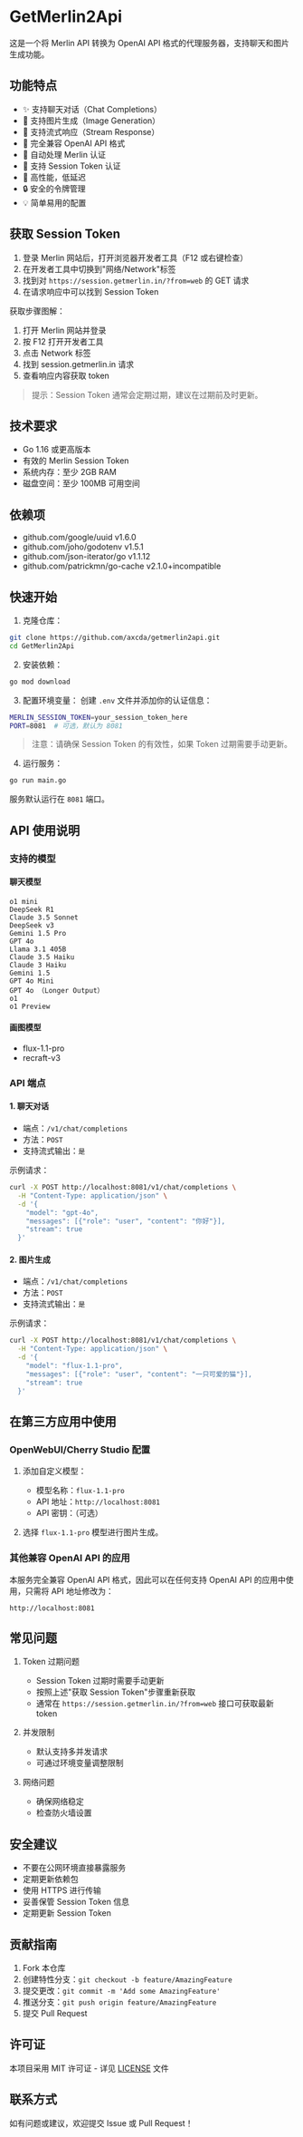 # GetMerlin2Api

这是一个将 Merlin API 转换为 OpenAI API 格式的代理服务器，支持聊天和图片生成功能。

## 功能特点

- ✨ 支持聊天对话（Chat Completions）
- 🎨 支持图片生成（Image Generation）
- 🔄 支持流式响应（Stream Response）
- 🔌 完全兼容 OpenAI API 格式
- 🔑 自动处理 Merlin 认证
- 🔁 支持 Session Token 认证
- 🚀 高性能，低延迟
- 🔒 安全的令牌管理
- 💡 简单易用的配置

## 获取 Session Token

1. 登录 Merlin 网站后，打开浏览器开发者工具（F12 或右键检查）
2. 在开发者工具中切换到"网络/Network"标签
3. 找到对 `https://session.getmerlin.in/?from=web` 的 GET 请求
4. 在请求响应中可以找到 Session Token

获取步骤图解：
1. 打开 Merlin 网站并登录
2. 按 F12 打开开发者工具
3. 点击 Network 标签
4. 找到 session.getmerlin.in 请求
5. 查看响应内容获取 token

> 提示：Session Token 通常会定期过期，建议在过期前及时更新。

## 技术要求

- Go 1.16 或更高版本
- 有效的 Merlin Session Token
- 系统内存：至少 2GB RAM
- 磁盘空间：至少 100MB 可用空间

## 依赖项

- github.com/google/uuid v1.6.0
- github.com/joho/godotenv v1.5.1
- github.com/json-iterator/go v1.1.12
- github.com/patrickmn/go-cache v2.1.0+incompatible

## 快速开始

1. 克隆仓库：
```bash
git clone https://github.com/axcda/getmerlin2api.git
cd GetMerlin2Api
```

2. 安装依赖：
```bash
go mod download
```

3. 配置环境变量：
创建 `.env` 文件并添加你的认证信息：

```bash
MERLIN_SESSION_TOKEN=your_session_token_here
PORT=8081  # 可选，默认为 8081
```

> 注意：请确保 Session Token 的有效性，如果 Token 过期需要手动更新。

4. 运行服务：
```bash
go run main.go
```

服务默认运行在 `8081` 端口。

## API 使用说明

### 支持的模型

#### 聊天模型
```
o1 mini
DeepSeek R1
Claude 3.5 Sonnet
DeepSeek v3
Gemini 1.5 Pro
GPT 4o
Llama 3.1 405B
Claude 3.5 Haiku
Claude 3 Haiku
Gemini 1.5
GPT 4o Mini
GPT 4o （Longer Output）
o1
o1 Preview
```

#### 画图模型
- flux-1.1-pro
- recraft-v3
### API 端点

#### 1. 聊天对话

- 端点：`/v1/chat/completions`
- 方法：`POST`
- 支持流式输出：`是`

示例请求：
```bash
curl -X POST http://localhost:8081/v1/chat/completions \
  -H "Content-Type: application/json" \
  -d '{
    "model": "gpt-4o",
    "messages": [{"role": "user", "content": "你好"}],
    "stream": true
  }'
```

#### 2. 图片生成

- 端点：`/v1/chat/completions`
- 方法：`POST`
- 支持流式输出：`是`

示例请求：
```bash
curl -X POST http://localhost:8081/v1/chat/completions \
  -H "Content-Type: application/json" \
  -d '{
    "model": "flux-1.1-pro",
    "messages": [{"role": "user", "content": "一只可爱的猫"}],
    "stream": true
  }'
```

## 在第三方应用中使用

### OpenWebUI/Cherry Studio 配置

1. 添加自定义模型：
   - 模型名称：`flux-1.1-pro`
   - API 地址：`http://localhost:8081`
   - API 密钥：（可选）

2. 选择 `flux-1.1-pro` 模型进行图片生成。

### 其他兼容 OpenAI API 的应用

本服务完全兼容 OpenAI API 格式，因此可以在任何支持 OpenAI API 的应用中使用，只需将 API 地址修改为：
```
http://localhost:8081
```


## 常见问题

1. Token 过期问题
   - Session Token 过期时需要手动更新
   - 按照上述"获取 Session Token"步骤重新获取
   - 通常在 `https://session.getmerlin.in/?from=web` 接口可获取最新 token

2. 并发限制
   - 默认支持多并发请求
   - 可通过环境变量调整限制

3. 网络问题
   - 确保网络稳定
   - 检查防火墙设置

## 安全建议

- 不要在公网环境直接暴露服务
- 定期更新依赖包
- 使用 HTTPS 进行传输
- 妥善保管 Session Token 信息
- 定期更新 Session Token

## 贡献指南

1. Fork 本仓库
2. 创建特性分支：`git checkout -b feature/AmazingFeature`
3. 提交更改：`git commit -m 'Add some AmazingFeature'`
4. 推送分支：`git push origin feature/AmazingFeature`
5. 提交 Pull Request

## 许可证

本项目采用 MIT 许可证 - 详见 [LICENSE](LICENSE) 文件

## 联系方式

如有问题或建议，欢迎提交 Issue 或 Pull Request！